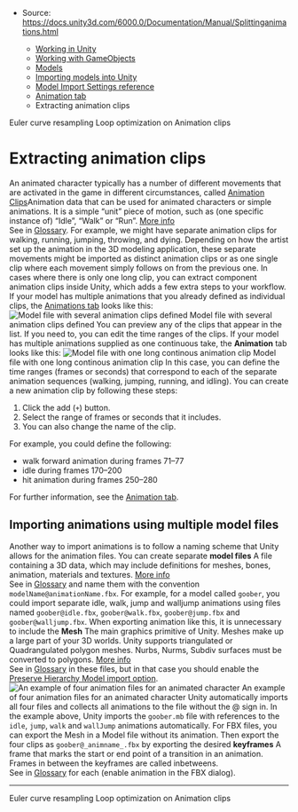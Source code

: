 * Source: https://docs.unity3d.com/6000.0/Documentation/Manual/Splittinganimations.html

  * [Working in Unity](https://docs.unity3d.com/6000.0/Documentation/Manual/working-in-unity.html)
  * [Working with GameObjects](https://docs.unity3d.com/6000.0/Documentation/Manual/working-with-gameobjects.html)
  * [Models](https://docs.unity3d.com/6000.0/Documentation/Manual/models.html)
  * [Importing models into Unity](https://docs.unity3d.com/6000.0/Documentation/Manual/models-importing.html)
  * [Model Import Settings reference](https://docs.unity3d.com/6000.0/Documentation/Manual/class-FBXImporter.html)
  * [Animation tab](https://docs.unity3d.com/6000.0/Documentation/Manual/class-AnimationClip.html)
  * Extracting animation clips


[](https://docs.unity3d.com/6000.0/Documentation/Manual/AnimationEulerCurveImport.html)
Euler curve resampling
[](https://docs.unity3d.com/6000.0/Documentation/Manual/LoopingAnimationClips.html)
Loop optimization on Animation clips
# Extracting animation clips
An animated character typically has a number of different movements that are activated in the game in different circumstances, called [Animation Clips](https://docs.unity3d.com/6000.0/Documentation/Manual/class-AnimationClip.html)Animation data that can be used for animated characters or simple animations. It is a simple “unit” piece of motion, such as (one specific instance of) “Idle”, “Walk” or “Run”. [More info](https://docs.unity3d.com/6000.0/Documentation/Manual/class-AnimationClip.html)  
See in [Glossary](https://docs.unity3d.com/6000.0/Documentation/Manual/Glossary.html#AnimationClip). For example, we might have separate animation clips for walking, running, jumping, throwing, and dying. Depending on how the artist set up the animation in the 3D modeling application, these separate movements might be imported as distinct animation clips or as one single clip where each movement simply follows on from the previous one. In cases where there is only one long clip, you can extract component animation clips inside Unity, which adds a few extra steps to your workflow.
If your model has multiple animations that you already defined as individual clips, the [Animations tab](https://docs.unity3d.com/6000.0/Documentation/Manual/class-AnimationClip.html) looks like this:
![Model file with several animation clips defined](https://docs.unity3d.com/6000.0/Documentation/uploads/Main/MecanimImportPreSplitAnimation.png) Model file with several animation clips defined
You can preview any of the clips that appear in the list. If you need to, you can edit the time ranges of the clips. 
If your model has multiple animations supplied as one continuous take, the **Animation** tab looks like this:
![Model file with one long continous animation clip](https://docs.unity3d.com/6000.0/Documentation/uploads/Main/MecanimImportAnimationNoSplit.png) Model file with one long continous animation clip
In this case, you can define the time ranges (frames or seconds) that correspond to each of the separate animation sequences (walking, jumping, running, and idling). You can create a new animation clip by following these steps:
  1. Click the add (`+`) button.
  2. Select the range of frames or seconds that it includes.
  3. You can also change the name of the clip.


For example, you could define the following:
  * walk forward animation during frames 71–77
  * idle during frames 170–200
  * hit animation during frames 250–280


For further information, see the [Animation tab](https://docs.unity3d.com/6000.0/Documentation/Manual/class-AnimationClip.html).
## Importing animations using multiple model files
Another way to import animations is to follow a naming scheme that Unity allows for the animation files. You can create separate **model files** A file containing a 3D data, which may include definitions for meshes, bones, animation, materials and textures. [More info](https://docs.unity3d.com/6000.0/Documentation/Manual/3D-formats.html)  
See in [Glossary](https://docs.unity3d.com/6000.0/Documentation/Manual/Glossary.html#Modelfile) and name them with the convention `modelName@animationName.fbx`. For example, for a model called `goober`, you could import separate idle, walk, jump and walljump animations using files named `goober@idle.fbx`, `goober@walk.fbx`, `goober@jump.fbx` and `goober@walljump.fbx`. When exporting animation like this, it is unnecessary to include the **Mesh** The main graphics primitive of Unity. Meshes make up a large part of your 3D worlds. Unity supports triangulated or Quadrangulated polygon meshes. Nurbs, Nurms, Subdiv surfaces must be converted to polygons. [More info](https://docs.unity3d.com/6000.0/Documentation/Manual/mesh.html)  
See in [Glossary](https://docs.unity3d.com/6000.0/Documentation/Manual/Glossary.html#Mesh) in these files, but in that case you should enable the [Preserve Hierarchy Model import option](https://docs.unity3d.com/6000.0/Documentation/Manual/FBXImporter-Model.html).
![An example of four animation files for an animated character](https://docs.unity3d.com/6000.0/Documentation/uploads/Main/animation_at_naming.png) An example of four animation files for an animated character
Unity automatically imports all four files and collects all animations to the file without the @ sign in. In the example above, Unity imports the `goober.mb` file with references to the `idle`, `jump`, `walk` and `wallJump` animations automatically.
For FBX files, you can export the Mesh in a Model file without its animation. Then export the four clips as `goober@_animname_.fbx` by exporting the desired **keyframes** A frame that marks the start or end point of a transition in an animation. Frames in between the keyframes are called inbetweens.  
See in [Glossary](https://docs.unity3d.com/6000.0/Documentation/Manual/Glossary.html#keyframe) for each (enable animation in the FBX dialog).
* * *
[](https://docs.unity3d.com/6000.0/Documentation/Manual/AnimationEulerCurveImport.html)
Euler curve resampling
[](https://docs.unity3d.com/6000.0/Documentation/Manual/LoopingAnimationClips.html)
Loop optimization on Animation clips
